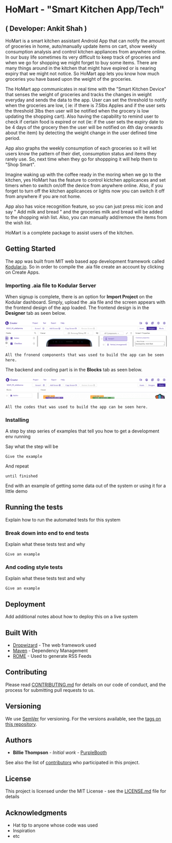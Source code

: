 # HoMart - "Smart Kitchen App/Tech" 
## ( Developer: Ankit Shah )

HoMart is a smart kitchen assistant Android App that can notify the amount of groceries in home, auto/manually update items on cart, show weekly consumption analysis and control kitchen appliances from anywhere online. In our busy life sometimes its very difficult to keep track of groceries and when we go for shopping we might forget to buy some items. There are many things around in the kitchen that might have expired or is nearing expiry that we might not notice. So HoMart app lets you know how much groceries you have based upon the weight of the groceries. 

The HoMart app communicates in real time with the "Smart Kitchen Device" that senses the weight of groceries and tracks the changes in weight everyday and sends the data to the app. User can set the threshold to notify when the groceries are low, ( ie: if there is 7.5lbs Apples and if the user sets the threshold 3lbs then user will be notified when the grocery is low updating the shopping cart). Also having the capability to remind user to check if certain food is expired or not (ie: if the user sets the expiry date to be 4 days of the grocery then the user will be notified on 4th day onwards about the item) by detecting the weight change in the user defined time period.

App also graphs the weekly consumption of each groceries so it will let users know the pattern of their diet, consumption status and items they rarely use. So, next time when they go for shoppping it will help them to "Shop Smart".

Imagine waking up with the coffee ready in the moring when we go to the kitchen, yes HoMart has the feature to control kictchen applicances and set timers when to switch on/off the device from anywhere online. Also, if you forget to turn off the kitchen applicances or lights now you can switch it off from anywhere if you are not home. 

App also has voice recognition feature, so you can just press mic icon and say " Add milk and bread " and the groceries milk and bread will be added to the shopping wish list. Also, you can manually add/remove the items from the wish list.

HoMart is a complete package to assist users of the kitchen.

## Getting Started

The app was built from MIT web based app development framework called [Kodular.io](https://www.kodular.io/). So in order to compile the .aia file create an account by clicking on Create Apps.

### Importing .aia file to Kodular Server

When signup is complete, there is an option for **Import Project** on the Kodular dashboard. Simply, upload the .aia file and the screen appears with the frontend design of the app loaded. The frontend design is in the **Designer** tab as seen below. 

![](https://github.com/ankitshah59/SOLTI_HOME/blob/master/Images/Screen%20Shot%202020-01-05%20at%2012.40.37%20PM.png)

```
All the fronend components that was used to build the app can be seen here.
```
 The backend and coding part is in the **Blocks** tab as seen below.
 
 ![](Images/Sblocks.png)
 
```
All the codes that was used to build the app can be seen here.
```

### Installing

A step by step series of examples that tell you how to get a development env running

Say what the step will be

```
Give the example
```

And repeat

```
until finished
```

End with an example of getting some data out of the system or using it for a little demo

## Running the tests

Explain how to run the automated tests for this system

### Break down into end to end tests

Explain what these tests test and why

```
Give an example
```

### And coding style tests

Explain what these tests test and why

```
Give an example
```

## Deployment

Add additional notes about how to deploy this on a live system

## Built With

* [Dropwizard](http://www.dropwizard.io/1.0.2/docs/) - The web framework used
* [Maven](https://maven.apache.org/) - Dependency Management
* [ROME](https://rometools.github.io/rome/) - Used to generate RSS Feeds

## Contributing

Please read [CONTRIBUTING.md](https://gist.github.com/PurpleBooth/b24679402957c63ec426) for details on our code of conduct, and the process for submitting pull requests to us.

## Versioning

We use [SemVer](http://semver.org/) for versioning. For the versions available, see the [tags on this repository](https://github.com/your/project/tags). 

## Authors

* **Billie Thompson** - *Initial work* - [PurpleBooth](https://github.com/PurpleBooth)

See also the list of [contributors](https://github.com/your/project/contributors) who participated in this project.

## License

This project is licensed under the MIT License - see the [LICENSE.md](LICENSE.md) file for details

## Acknowledgments

* Hat tip to anyone whose code was used
* Inspiration
* etc

